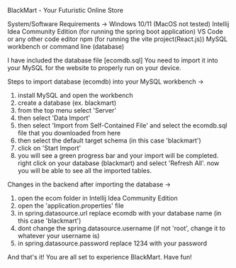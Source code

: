 BlackMart - Your Futuristic Online Store

System/Software Requirements ->
Windows 10/11 (MacOS not tested)
Intellij Idea Community Edition (for running the spring boot application)
VS Code or any other code editor
npm (for running the vite project(React.js))
MySQL workbench or command line (database)

I have included the database file [ecomdb.sql] 
You need to import it into your MySQL for the website to properly run on your device.

Steps to import database (ecomdb) into your MySQL workbench ->
1. install MySQL and open the workbench
2. create a database (ex. blackmart)
3. from the top menu select 'Server'
4. then select 'Data Import'
5. then select 'Import from Self-Contained File' and select the ecomdb.sql file that you downloaded from here
6. then select the default target schema (in this case 'blackmart')
7. click on 'Start Import'
8. you will see a green progress bar and your import will be completed. right click on your database (blackmart) and select 'Refresh All'. now you will be able to see all the imported tables.

Changes in the backend after importing the database ->
1. open the ecom folder in Intellij Idea Community Edition
2. open the 'application.properties' file
3. in spring.datasource.url replace ecomdb with your database name (in this case 'blackmart')
4. dont change the spring.datasource.username (if not 'root', change it to whatever your username is)
5. in spring.datasource.password replace 1234 with your password

And that's it! You are all set to experience BlackMart. Have fun!
